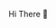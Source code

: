 Hi There 👋

<!--
**NVusi/NVusi** is a ✨ _special_ ✨ repository because its `README.md` (this file) appears on your GitHub profile.

Here are some ideas to get you started:

- 🔭 I’m currently working on being a Game Developer
- 🌱 I’m currently learning IT Coding
- 👯 I’m looking to collaborate on ...
- 🤔 I’m looking for help with Computational Thinking
- 💬 Ask me about It support related questions
- 📫 How to reach me: @vusumuzinjabulo2@gmail.com
- 😄 Pronouns: ...
- ⚡ Fun fact: I'm taller than both my parents
-->
